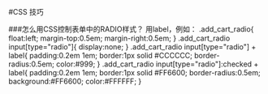 
#CSS 技巧

###怎么用CSS控制表单中的RADIO样式？
用label，例如：
    .add_cart_radio{
        float:left;
        margin-top:0.5em;
        margin-right:0.5em;
    }
    .add_cart_radio input[type="radio"]{
        display:none;
    }
    .add_cart_radio input[type="radio"] + label{
        padding:0.2em 1em;
        border:1px solid #CCCCCC;
        border-radius:0.5em;
        color:#999;
    }
    .add_cart_radio input[type="radio"]:checked + label{
        padding:0.2em 1em;
        border:1px solid #FF6600;
        border-radius:0.5em;
        background:#FF6600;
        color:#FFFFFF;
    }
